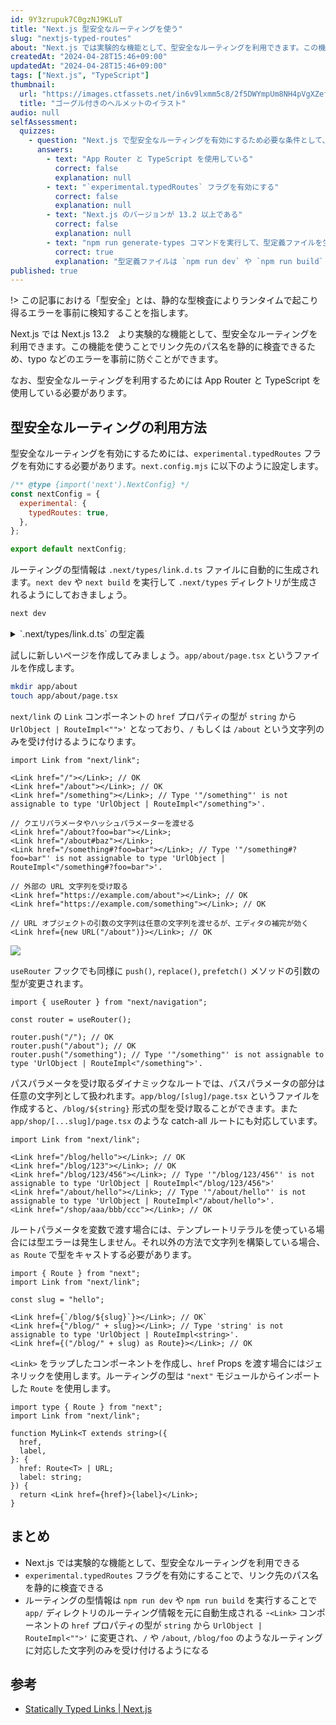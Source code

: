 ```yaml
---
id: 9Y3zrupuk7C0gzNJ9KLuT
title: "Next.js 型安全なルーティングを使う"
slug: "nextjs-typed-routes"
about: "Next.js では実験的な機能として、型安全なルーティングを利用できます。この機能を使うことでリンク先のパス名を静的に検査できるため、typo などのエラーを事前に防ぐことができます。"
createdAt: "2024-04-28T15:46+09:00"
updatedAt: "2024-04-28T15:46+09:00"
tags: ["Next.js", "TypeScript"]
thumbnail:
  url: "https://images.ctfassets.net/in6v9lxmm5c8/2f5DWYmpUm8NH4pVgXZefW/7503480fd589bfe618383b8020ffdacb/bike_goggles-helmet_15989-768x768.png"
  title: "ゴーグル付きのヘルメットのイラスト"
audio: null
selfAssessment:
  quizzes:
    - question: "Next.js で型安全なルーティングを有効にするため必要な条件として、当てはまらないものはどれか？"
      answers:
        - text: "App Router と TypeScript を使用している"
          correct: false
          explanation: null
        - text: "`experimental.typedRoutes` フラグを有効にする"
          correct: false
          explanation: null
        - text: "Next.js のバージョンが 13.2 以上である"
          correct: false
          explanation: null
        - text: "npm run generate-types コマンドを実行して、型定義ファイルを生成する"
          correct: true
          explanation: "型定義ファイルは `npm run dev` や `npm run build` を実行することで自動生成されます。"
published: true
---
```

!> この記事における「型安全」とは、静的な型検査によりランタイムで起こり得るエラーを事前に検知することを指します。

Next.js では Next.js 13.2　より実験的な機能として、型安全なルーティングを利用できます。この機能を使うことでリンク先のパス名を静的に検査できるため、typo などのエラーを事前に防ぐことができます。

なお、型安全なルーティングを利用するためには App Router と TypeScript を使用している必要があります。

## 型安全なルーティングの利用方法

型安全なルーティングを有効にするためには、`experimental.typedRoutes` フラグを有効にする必要があります。`next.config.mjs` に以下のように設定します。

```js:next.config.mjs
/** @type {import('next').NextConfig} */
const nextConfig = {
  experimental: {
    typedRoutes: true,
  },
};

export default nextConfig;
```

ルーティングの型情報は `.next/types/link.d.ts` ファイルに自動的に生成されます。`next dev` や `next build` を実行して `.next/types` ディレクトリが生成されるようにしておきましょう。

```sh
next dev
```

<details>
<summary>`.next/types/link.d.ts` の型定義</summary>

`/`, `/about`, `/blog/[slug]`, `/shop/[...slug]` などのルートを作成した場合以下のような型定義が生成されます。

```ts:.next/types/link.d.ts
// Type definitions for Next.js routes

/**
 * Internal types used by the Next.js router and Link component.
 * These types are not meant to be used directly.
 * @internal
 */
declare namespace __next_route_internal_types__ {
  type SearchOrHash = `?${string}` | `#${string}`
  type WithProtocol = `${string}:${string}`

  type Suffix = '' | SearchOrHash

  type SafeSlug<S extends string> = S extends `${string}/${string}`
    ? never
    : S extends `${string}${SearchOrHash}`
    ? never
    : S extends ''
    ? never
    : S

  type CatchAllSlug<S extends string> = S extends `${string}${SearchOrHash}`
    ? never
    : S extends ''
    ? never
    : S

  type OptionalCatchAllSlug<S extends string> =
    S extends `${string}${SearchOrHash}` ? never : S

  type StaticRoutes =
    | `/`
    | `/about`
  type DynamicRoutes<T extends string = string> =
    | `/blog/${SafeSlug<T>}`
    | `/shop/${CatchAllSlug<T>}`

  type RouteImpl<T> =
    | StaticRoutes
    | SearchOrHash
    | WithProtocol
    | `${StaticRoutes}${SearchOrHash}`
    | (T extends `${DynamicRoutes<infer _>}${Suffix}` ? T : never)

}

declare module 'next' {
  export { default } from 'next/types/index.js'
  export * from 'next/types/index.js'

  export type Route<T extends string = string> =
    __next_route_internal_types__.RouteImpl<T>
}

declare module 'next/link' {
  import type { LinkProps as OriginalLinkProps } from 'next/dist/client/link.js'
  import type { AnchorHTMLAttributes, DetailedHTMLProps } from 'react'
  import type { UrlObject } from 'url'

  type LinkRestProps = Omit<
    Omit<
      DetailedHTMLProps<
        AnchorHTMLAttributes<HTMLAnchorElement>,
        HTMLAnchorElement
      >,
      keyof OriginalLinkProps
    > &
      OriginalLinkProps,
    'href'
  >

  export type LinkProps<RouteInferType> = LinkRestProps & {
    /**
     * The path or URL to navigate to. This is the only required prop. It can also be an object.
     * @see https://nextjs.org/docs/api-reference/next/link
     */
    href: __next_route_internal_types__.RouteImpl<RouteInferType> | UrlObject
  }

  export default function Link<RouteType>(props: LinkProps<RouteType>): JSX.Element
}

declare module 'next/navigation' {
  export * from 'next/dist/client/components/navigation.js'

  import type { NavigateOptions, AppRouterInstance as OriginalAppRouterInstance } from 'next/dist/shared/lib/app-router-context.shared-runtime.js'
  interface AppRouterInstance extends OriginalAppRouterInstance {
    /**
     * Navigate to the provided href.
     * Pushes a new history entry.
     */
    push<RouteType>(href: __next_route_internal_types__.RouteImpl<RouteType>, options?: NavigateOptions): void
    /**
     * Navigate to the provided href.
     * Replaces the current history entry.
     */
    replace<RouteType>(href: __next_route_internal_types__.RouteImpl<RouteType>, options?: NavigateOptions): void
    /**
     * Prefetch the provided href.
     */
    prefetch<RouteType>(href: __next_route_internal_types__.RouteImpl<RouteType>): void
  }

  export declare function useRouter(): AppRouterInstance;
}
```

</details>

試しに新しいページを作成してみましょう。`app/about/page.tsx` というファイルを作成します。

```sh
mkdir app/about
touch app/about/page.tsx
```

`next/link` の `Link` コンポーネントの `href` プロパティの型が `string` から `UrlObject | RouteImpl<"">'` となっており、`/` もしくは `/about` という文字列のみを受け付けるようになります。

```tsx
import Link from "next/link";

<Link href="/"></Link>; // OK
<Link href="/about"></Link>; // OK
<Link href="/something"></Link>; // Type '"/something"' is not assignable to type 'UrlObject | RouteImpl<"/something">'.

// クエリパラメータやハッシュパラメーターを渡せる
<Link href="/about?foo=bar"></Link>;
<Link href="/about#baz"></Link>;
<Link href="/something#?foo=bar"></Link>; // Type '"/something#?foo=bar"' is not assignable to type 'UrlObject | RouteImpl<"/something#?foo=bar">'.

// 外部の URL 文字列を受け取る
<Link href="https://example.com/about"></Link>; // OK
<Link href="https://example.com/something"></Link>; // OK

// URL オブジェクトの引数の文字列は任意の文字列を渡せるが、エディタの補完が効く
<Link href={new URL("/about")}></Link>; // OK
```

![](https://images.ctfassets.net/in6v9lxmm5c8/QQWOhQtNYJdwNXW7rsgKY/bc343384f3b37689bb07b099a52543b8/__________2024-04-28_16.18.22.png)

`useRouter` フックでも同様に `push()`, `replace()`, `prefetch()` メソッドの引数の型が変更されます。

```tsx
import { useRouter } from "next/navigation";

const router = useRouter();

router.push("/"); // OK
router.push("/about"); // OK
router.push("/something"); // Type '"/something"' is not assignable to type 'UrlObject | RouteImpl<"/something">'.
```

パスパラメータを受け取るダイナミックなルートでは、パスパラメータの部分は任意の文字列として扱われます。`app/blog/[slug]/page.tsx` というファイルを作成すると、`/blog/${string}` 形式の型を受け取ることができます。また `app/shop/[...slug]/page.tsx` のような catch-all ルートにも対応しています。

```tsx
import Link from "next/link";

<Link href="/blog/hello"></Link>; // OK
<Link href="/blog/123"></Link>; // OK
<Link href="/blog/123/456"></Link>; // Type '"/blog/123/456"' is not assignable to type 'UrlObject | RouteImpl<"/blog/123/456">'
<Link href="/about/hello"></Link>; // Type '"/about/hello"' is not assignable to type 'UrlObject | RouteImpl<"/about/hello">'.
<Link href="/shop/aaa/bbb/ccc"></Link>; // OK
```

ルートパラメータを変数で渡す場合には、テンプレートリテラルを使っている場合には型エラーは発生しません。それ以外の方法で文字列を構築している場合、`as Route` で型をキャストする必要があります。

```tsx
import { Route } from "next";
import Link from "next/link";

const slug = "hello";

<Link href={`/blog/${slug}`}></Link>; // OK`
<Link href={"/blog/" + slug}></Link>; // Type 'string' is not assignable to type 'UrlObject | RouteImpl<string>'.
<Link href={("/blog/" + slug) as Route}></Link>; // OK
```

`<Link>` をラップしたコンポーネントを作成し、`href` Props を渡す場合にはジェネリックを使用します。ルーティングの型は `"next"` モジュールからインポートした `Route` を使用します。

```tsx
import type { Route } from "next";
import Link from "next/link";

function MyLink<T extends string>({
  href,
  label,
}: {
  href: Route<T> | URL;
  label: string;
}) {
  return <Link href={href}>{label}</Link>;
}
```

## まとめ

- Next.js では実験的な機能として、型安全なルーティングを利用できる
- `experimental.typedRoutes` フラグを有効にすることで、リンク先のパス名を静的に検査できる
- ルーティングの型情報は `npm run dev` や `npm run build` を実行することで `app/` ディレクトリのルーティング情報を元に自動生成される -`<Link>` コンポーネントの `href` プロパティの型が `string` から `UrlObject | RouteImpl<"">'` に変更され、`/` や `/about`, `/blog/foo` のようなルーティングに対応した文字列のみを受け付けるようになる

## 参考

- [Statically Typed Links | Next.js](https://nextjs.org/docs/app/building-your-application/configuring/typescript#statically-typed-links)
